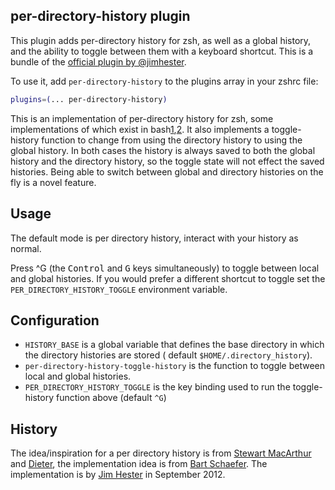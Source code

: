 per-directory-history plugin
----------------------------

This plugin adds per-directory history for zsh, as well as a global history, and the ability to toggle between them with
a keyboard shortcut. This is a bundle of the [official plugin by @jimhester][5].

To use it, add `per-directory-history` to the plugins array in your zshrc file:

```zsh
plugins=(... per-directory-history)
```

This is an implementation of per-directory history for zsh, some implementations of which exist in bash[1][],[2][]. It
also implements a toggle-history function to change from using the directory history to using the global history. In
both cases the history is always saved to both the global history and the directory history, so the toggle state will
not effect the saved histories. Being able to switch between global and directory histories on the fly is a novel
feature.

## Usage

The default mode is per directory history, interact with your history as normal.

Press ^G (the <kbd>Control</kbd> and <kbd>G</kbd> keys simultaneously) to toggle between local and global histories. If
you would prefer a different shortcut to toggle set the `PER_DIRECTORY_HISTORY_TOGGLE` environment variable.

## Configuration

* `HISTORY_BASE` is a global variable that defines the base directory in which the directory histories are stored (
  default `$HOME/.directory_history`).
* `per-directory-history-toggle-history` is the function to toggle between local and global histories.
* `PER_DIRECTORY_HISTORY_TOGGLE` is the key binding used to run the toggle-history function above (default `^G`)

## History

The idea/inspiration for a per directory history is from [Stewart MacArthur][1]
and [Dieter][2], the implementation idea is from [Bart Schaefer][3]. The implementation is by [Jim Hester][4] in
September 2012.

[1]: http://www.compbiome.com/2010/07/bash-per-directory-bash-history.html

[2]: http://dieter.plaetinck.be/per_directory_bash

[3]: https://www.zsh.org/mla/users/1997/msg00226.html

[4]: https://jimhester.com

[5]: https://github.com/jimhester/per-directory-history
